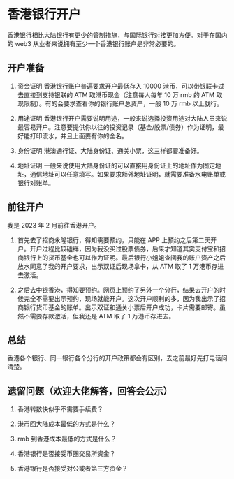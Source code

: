 # 香港银行开户

香港银行相比大陆银行有更少的管制措施，与国际银行对接更加方便。对于在国内的 web3 从业者来说拥有至少一个香港银行账户是非常必要的。

## 开户准备

1. 资金证明
香港银行账户普遍要求开户最低存入 10000 港币，可以带银联卡过去直接到支持银联的 ATM 取港币现金（注意每人每年 10 万 rmb 的 ATM 取现限制）。有的会要求查看你的银行账户总资产，一般 10 万 rmb 以上就行。

2. 用途证明
香港银行开户需要说明用途，一般来说选择投资用途对大陆人员来说最容易开户。注意要提供你以往的投资记录（基金/股票/债券）作为证明，最好能打印流水，并且上面要有你的全名。

3. 身份证明
港澳通行证、大陆身份证、通关小票，这三样都要准备好。

4. 地址证明
一般来说使用大陆身份证的可以直接用身份证上的地址作为固定地址，通信地址可以任意填写。如果要求额外地址证明，就需要准备水电账单或银行对账单。

## 前往开户

我是 2023 年 2 月前往香港开户。

1. 首先去了招商永隆银行，得知需要预约，只能在 APP 上预约之后第二天开户。开户过程比较磕绊，因为我没买过股票债券，后来才知道其实支付宝和招商银行上的货币基金也可以作为证明。最后银行小姐姐查阅我的账户资产之后放水同意了我的开户要求，出示双证后现场拿卡，从 ATM 取了 1 万港币存进去激活。

2. 之后去中银香港，得知要预约。网页上预约了另外一个分行，结果去开户的时候完全不需要出示预约，现场就能开户。这次开户顺利的多，因为我出示了招商银行货币基金的账单。出示双证和通关小票后开户成功，卡片需要邮寄。虽然不需要存款激活，但我还是 ATM 取了 1 万港币存进去。

## 总结

香港各个银行、同一银行各个分行的开户政策都会有区别，去之前最好先打电话问清楚。

## 遗留问题（欢迎大佬解答，回答会公示）

1. 香港转数快似乎不需要手续费？

2. 港币回大陆成本最低的方式是什么？

3. rmb 到香港成本最低的方式是什么？

4. 香港银行是否接受币圈交易所资金？

5. 香港银行是否接受对公或者第三方资金？
